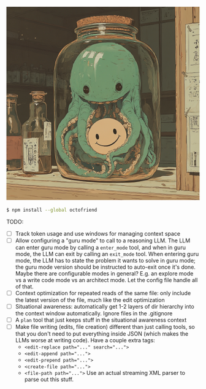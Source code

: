 ![octofriend](./octofriend.png)

```bash
$ npm install --global octofriend
```

TODO:

- [ ] Track token usage and use windows for managing context space
- [ ] Allow configuring a "guru mode" to call to a reasoning LLM. The LLM can
  enter guru mode by calling a `enter_mode` tool, and when in guru mode, the LLM
  can exit by calling an `exit_mode` tool. When entering guru mode, the
  LLM has to state the problem it wants to solve in guru mode; the guru mode
  version should be instructed to auto-exit once it's done. Maybe there are
  configurable modes in general? E.g. an explore mode vs a write code mode vs
  an architect mode. Let the config file handle all of that.
- [ ] Context optimization for repeated reads of the same file: only include
  the latest version of the file, much like the edit optimization
- [ ] Situational awareness: automatically get 1-2 layers of dir hierarchy into
  the context window automatically. Ignore files in the .gitignore
- [ ] A `plan` tool that just keeps stuff in the situational awareness context
- [ ] Make file writing (edits, file creation) different than just calling
  tools, so that you don't need to put everything inside JSON (which makes the
  LLMs worse at writing code). Have a couple extra tags:
  * `<edit-replace path="..." search="...">`
  * `<edit-append path="...">`
  * `<edit-prepend path="...">`
  * `<create-file path="...">`
  * `<file-path path="...">`
  Use an actual streaming XML parser to parse out this stuff.
